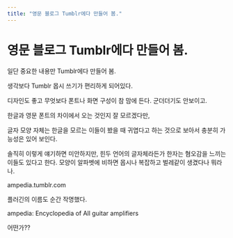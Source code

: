 ```yaml
---
title: "영문 블로그 Tumblr에다 만들어 봄."
---
```

# 영문 블로그 Tumblr에다 만들어 봄.


일단 중요한 내용만 Tumblr에다 만들어 봄.




생각보다 Tumblr 몹시 쓰기가 편리하게 되어있다. 




디자인도 좋고 무엇보다 폰트나 화면 구성이 참 맘에 든다. 군더더기도 안보이고. 




한글과 영문 폰트의 차이에서 오는 것인지 잘 모르겠다만, 




글자 모양 자체는 한글을 모르는 이들이 봤을 때 귀엽다고 하는 것으로 보아서 충분히 가능성은 있어 보인다.




솔직히 이렇게 얘기하면 미안하지만, 힌두 언어의 글자체라든가 한자는 혐오감을 느끼는 이들도 있다고 한다. 모양이 알파벳에 비하면 몹시나 복잡하고 벌레같이 생겼다나 뭐라나.




ampedia.tumblr.com




플러긴의 이름도 순간 작명했다.




ampedia: Encyclopedia of All guitar amplifiers




어떤가??


